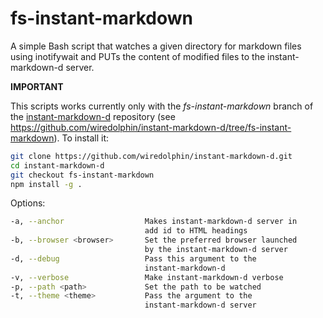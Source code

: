 fs-instant-markdown
===================

A simple Bash script that watches a given directory for markdown
files using inotifywait and PUTs the content of modified files
to the instant-markdown-d server.

**IMPORTANT**

This scripts works currently only with the *fs-instant-markdown* branch
of the [instant-markdown-d](https://github.com/wiredolphin/instant-markdown-d.git)
repository (see https://github.com/wiredolphin/instant-markdown-d/tree/fs-instant-markdown). To install it:

```bash
git clone https://github.com/wiredolphin/instant-markdown-d.git
cd instant-markdown-d
git checkout fs-instant-markdown
npm install -g .
```

Options:
```bash
-a, --anchor                  Makes instant-markdown-d server in
                              add id to HTML headings
-b, --browser <browser>       Set the preferred browser launched
                              by the instant-markdown-d server
-d, --debug                   Pass this argument to the
                              instant-markdown-d
-v, --verbose                 Make instant-markdown-d verbose
-p, --path <path>             Set the path to be watched
-t, --theme <theme>           Pass the argument to the
                              instant-markdown-d server
```

